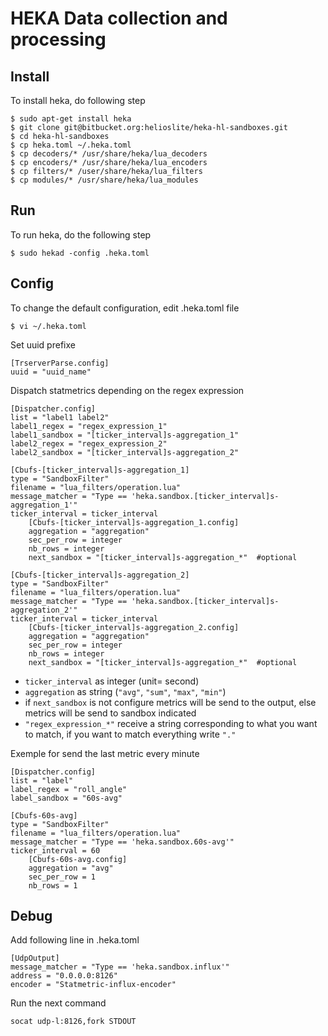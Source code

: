 HEKA Data collection and processing
===================================

Install
------------

To install heka, do following step

    $ sudo apt-get install heka
    $ git clone git@bitbucket.org:helioslite/heka-hl-sandboxes.git
    $ cd heka-hl-sandboxes
    $ cp heka.toml ~/.heka.toml
    $ cp decoders/* /usr/share/heka/lua_decoders
    $ cp encoders/* /usr/share/heka/lua_encoders
    $ cp filters/* /user/share/heka/lua_filters
    $ cp modules/* /usr/share/heka/lua_modules

Run
---

To run heka, do the following step

    $ sudo hekad -config .heka.toml

Config
------

To change the default configuration, edit .heka.toml file

    $ vi ~/.heka.toml

Set uuid prefixe

    [TrserverParse.config]
    uuid = "uuid_name"

Dispatch statmetrics depending on the regex expression

    [Dispatcher.config]
    list = "label1 label2"
    label1_regex = "regex_expression_1"
    label1_sandbox = "[ticker_interval]s-aggregation_1"
    label2_regex = "regex_expression_2"
    label2_sandbox = "[ticker_interval]s-aggregation_2"

    [Cbufs-[ticker_interval]s-aggregation_1]
    type = "SandboxFilter"
    filename = "lua_filters/operation.lua"
    message_matcher = "Type == 'heka.sandbox.[ticker_interval]s-aggregation_1'"
    ticker_interval = ticker_interval
        [Cbufs-[ticker_interval]s-aggregation_1.config]
        aggregation = "aggregation"
        sec_per_row = integer
        nb_rows = integer
        next_sandbox = "[ticker_interval]s-aggregation_*"  #optional

    [Cbufs-[ticker_interval]s-aggregation_2]
    type = "SandboxFilter"
    filename = "lua_filters/operation.lua"
    message_matcher = "Type == 'heka.sandbox.[ticker_interval]s-aggregation_2'"
    ticker_interval = ticker_interval
        [Cbufs-[ticker_interval]s-aggregation_2.config]
        aggregation = "aggregation"
        sec_per_row = integer
        nb_rows = integer
        next_sandbox = "[ticker_interval]s-aggregation_*"  #optional

* `ticker_interval` as integer (unit= second)
* `aggregation` as string (`"avg"`, `"sum"`, `"max"`, `"min"`)
* if `next_sandbox` is not configure metrics will be send to the output, else metrics will be send to sandbox indicated
* `"regex_expression_*"` receive a string corresponding to what you want to match, if you want to match everything write `"."`

Exemple for send the last metric every minute

    [Dispatcher.config]
    list = "label"
    label_regex = "roll_angle"
    label_sandbox = "60s-avg"

    [Cbufs-60s-avg]
    type = "SandboxFilter"
    filename = "lua_filters/operation.lua"
    message_matcher = "Type == 'heka.sandbox.60s-avg'"
    ticker_interval = 60
        [Cbufs-60s-avg.config]
        aggregation = "avg"
        sec_per_row = 1
        nb_rows = 1

Debug
-----

Add following line in .heka.toml

    [UdpOutput]
    message_matcher = "Type == 'heka.sandbox.influx'"
    address = "0.0.0.0:8126"
    encoder = "Statmetric-influx-encoder"

Run the next command

    socat udp-l:8126,fork STDOUT
